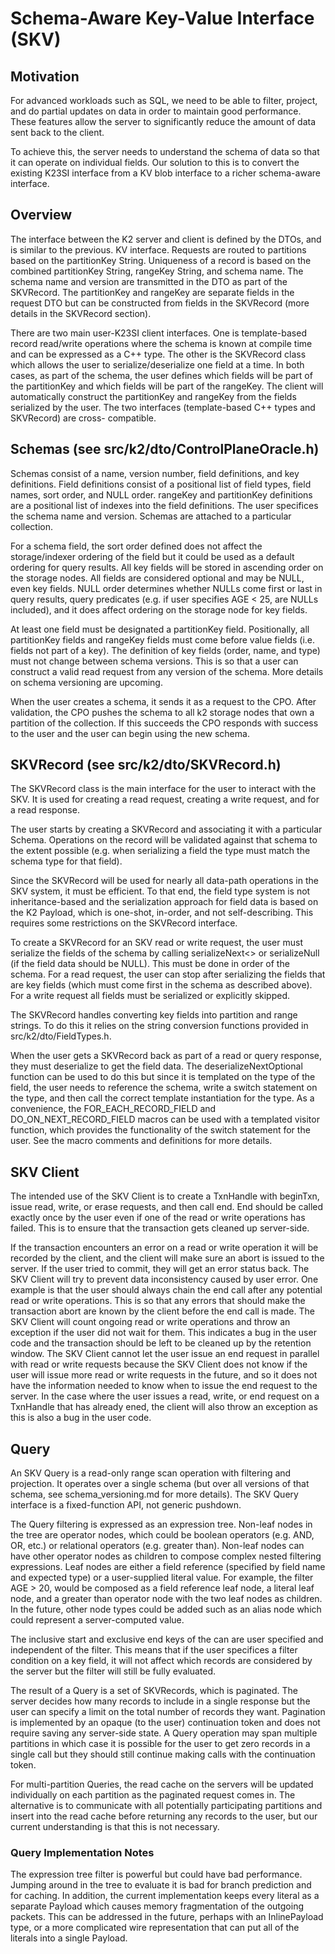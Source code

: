 # Schema-Aware Key-Value Interface (SKV)

## Motivation

For advanced workloads such as SQL, we need to be able to filter, project, and do partial updates on data
in order to maintain good performance. These features allow the server to significantly reduce the
amount of data sent back to the client.


To achieve this, the server needs to understand the schema of data so that it can operate on individual
fields. Our solution to this is to convert the existing K23SI interface from a KV blob interface to a
richer schema-aware interface.

## Overview

The interface between the K2 server and client is defined by the DTOs, and is similar to the previous.
KV interface. Requests are routed to partitions based on the partitionKey String. Uniqueness of a record
is based on the combined partitionKey String, rangeKey String, and schema name. The schema name and version
are transmitted in the DTO as part of the SKVRecord. The partitionKey and rangeKey are separate
fields in the request DTO but can be constructed from fields in the SKVRecord (more details in
the SKVRecord section).


There are two main user-K23SI client interfaces. One is template-based record read/write operations where
the schema is known at compile time and can be expressed as a C++ type. The other is the SKVRecord
class which allows the user to serialize/deserialize one field at a time. In both cases, as part of the
schema, the user defines which fields will be part of the partitionKey and which fields will be part of
the rangeKey. The client will automatically construct the partitionKey and rangeKey from the fields
serialized by the user. The two interfaces (template-based C++ types and SKVRecord) are cross-
compatible.

## Schemas (see src/k2/dto/ControlPlaneOracle.h)

Schemas consist of a name, version number, field definitions, and key definitions. Field definitions
consist of a positional list of field types, field names, sort order, and NULL order. rangeKey and
partitionKey definitions are a positional list of indexes into the field definitions. The user
specifices the schema name and version. Schemas are attached to a particular collection.


For a schema field, the sort order defined does not affect the storage/indexer ordering of the field
but it could be used as a default ordering for query results. All key fields will be stored in
ascending order on the storage nodes. All fields are considered optional and may be NULL, even
key fields. NULL order determines whether NULLs come first or last in query results, query predicates
(e.g. if user specifies AGE < 25, are NULLs included), and it does affect ordering on the storage node
for key fields.


At least one field must be designated a partitionKey field. Positionally, all partitionKey fields
and rangeKey fields must come before value fields (i.e. fields not part of a key). The definition of
key fields (order, name, and type) must not change between schema versions. This is so that a user
can construct a valid read request from any version of the schema. More details on schema versioning
are upcoming.


When the user creates a schema, it sends it as a request to the CPO. After validation, the CPO pushes
the schema to all k2 storage nodes that own a partition of the collection. If this succeeds the CPO
responds with success to the user and the user can begin using the new schema.

## SKVRecord (see src/k2/dto/SKVRecord.h)

The SKVRecord class is the main interface for the user to interact with the SKV. It is
used for creating a read request, creating a write request, and for a read response.


The user starts by creating a SKVRecord and associating it with a particular Schema.
Operations on the record will be validated against that schema to the extent possible (e.g. when
serializing a field the type must match the schema type for that field).


Since the SKVRecord will be used for nearly all data-path operations in the SKV system,
it must be efficient. To that end, the field type system is not inheritance-based and the
serialization approach for field data is based on the K2 Payload, which is one-shot, in-order, and
not self-describing. This requires some restrictions on the SKVRecord interface.


To create a SKVRecord for an SKV read or write request, the user must serialize the
fields of the schema by calling serializeNext<> or serializeNull (if the field data should be NULL). This
must be done in order of the schema. For a read request, the user can stop after serializing the
fields that are key fields (which must come first in the schema as described above). For a write
request all fields must be serialized or explicitly skipped.


The SKVRecord handles converting key fields into partition and range strings. To do this it
relies on the string conversion functions provided in src/k2/dto/FieldTypes.h.


When the user gets a SKVRecord back as part of a read or query response, they must
deserialize to get the field data. The deserializeNextOptional function can be used to do this
but since it is templated on the type of the field, the user needs to reference the schema, write a
switch statement on the type, and then call the correct template instantiation for the type. As a
convenience, the FOR\_EACH\_RECORD\_FIELD and DO\_ON\_NEXT\_RECORD\_FIELD macros can be used with a
templated visitor function, which provides the functionality of the switch statement for the user.
See the macro comments and definitions for more details.


## SKV Client


The intended use of the SKV Client is to create a TxnHandle with beginTxn, issue read, write, or erase
requests, and then call end. End should be called exactly once by the user even if one of the read or
write operations has failed. This is to ensure that the transaction gets cleaned up server-side.


If the transaction encounters an error on a read or write operation it will be recorded by the client,
and the client will make sure an abort is issued to the server. If the user tried to commit, they will get
an error status back. The SKV Client will try to prevent data inconsistency caused by user error. One
example is that the user should always chain the end call after any potential read or write operations.
This is so that any errors that should make the transaction abort are known by the client before the end
call is made. The SKV Client will count ongoing read or write operations and throw an exception if the user
did not wait for them. This indicates a bug in the user code and the transaction should be left to be
cleaned up by the retention window. The SKV Client cannot let the user issue an end request in parallel
with read or write requests because the SKV Client does not know if the user will issue more read or
write requests in the future, and so it does not have the information needed to know when to issue the end
request to the server. In the case where the user issues a read, write, or end request on a TxnHandle that
has already ened, the client will also throw an exception as this is also a bug in the user code.


## Query


An SKV Query is a read-only range scan operation with filtering and projection. It operates over a single
schema (but over all versions of that schema, see schema\_versioning.md for more details). The SKV
Query interface is a fixed-function API, not generic pushdown.


The Query filtering is expressed as an expression tree. Non-leaf nodes in the tree are operator nodes,
which could be boolean operators (e.g. AND, OR, etc.) or relational operators (e.g. greater than). Non-leaf
nodes can have other operator nodes as children to compose complex nested filtering expressions. Leaf nodes
are either a field reference (specified by field name and expected type) or a user-supplied literal value.
For example, the filter AGE > 20, would be composed as a field reference leaf node, a literal leaf node, and
a greater than operator node with the two leaf nodes as children. In the future, other node types could
be added such as an alias node which could represent a server-computed value.


The inclusive start and exclusive end keys of the can are user specified and independent of the filter.
This means that if the user specifices a filter condition on a key field, it will not affect which records
are considered by the server but the filter will still be fully evaluated.


The result of a Query is a set of SKVRecords, which is paginated. The server decides how many records to
include in a single response but the user can specify a limit on the total number of records they want.
Pagination is implemented by an opaque (to the user) continuation token and does not require saving any
server-side state. A Query operation may span multiple partitions in which case it is possible for the
user to get zero records in a single call but they should still continue making calls with the
continuation token.


For multi-partition Queries, the read cache on the servers will be updated individually on each partition
as the paginated request comes in. The alternative is to communicate with all potentially participating
partitions and insert into the read cache before returning any records to the user, but our current
understanding is that this is not necessary.


### Query Implementation Notes


The expression tree filter is powerful but could have bad performance. Jumping around in the tree to
evaluate it is bad for branch prediction and for caching. In addition, the current implementation
keeps every literal as a separate Payload which causes memory fragmentation of the outgoing packets. This
can be addressed in the future, perhaps with an InlinePayload type, or a more complicated wire
representation that can put all of the literals into a single Payload.
